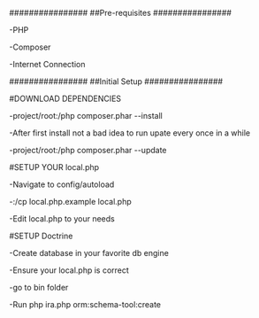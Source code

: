 ################
##Pre-requisites
################

-PHP

-Composer

-Internet Connection

################
##Initial Setup
################

#DOWNLOAD DEPENDENCIES

-project/root:/php composer.phar --install

-After first install not a bad idea to run upate every once in a while

-project/root:/php composer.phar --update

#SETUP YOUR local.php

-Navigate to config/autoload

-:/cp local.php.example local.php

-Edit local.php to your needs

#SETUP Doctrine

-Create database in your favorite db engine

-Ensure your local.php is correct

-go to bin folder

-Run php ira.php orm:schema-tool:create